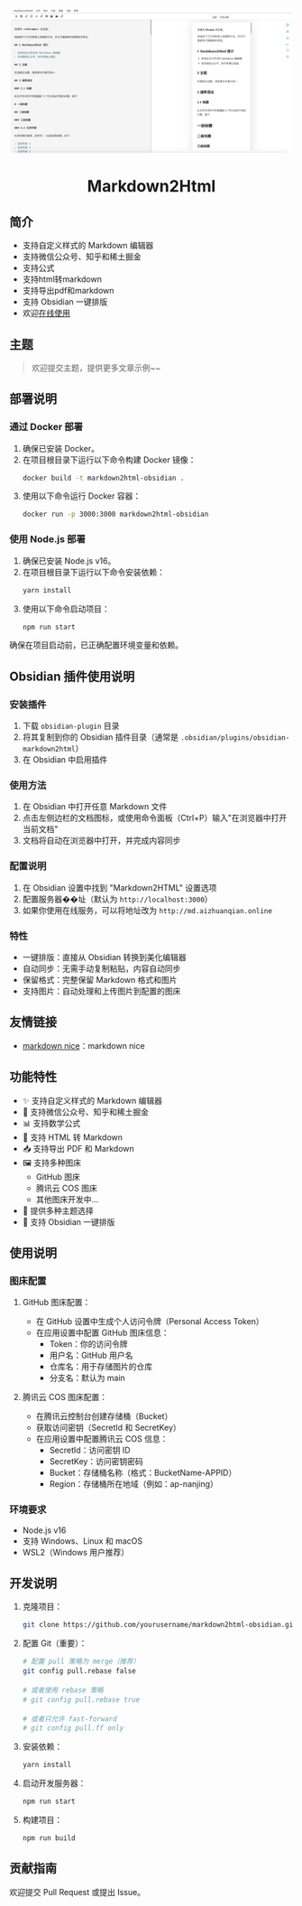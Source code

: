 <div align="center">
<a href="http://md.aizhuanqian.online">
<img width="500" src="./screenshot.png"/>
</a>
</div>
<h1 align="center">Markdown2Html</h1>

## 简介

- 支持自定义样式的 Markdown 编辑器
- 支持微信公众号、知乎和稀土掘金
- 支持公式
- 支持html转markdown
- 支持导出pdf和markdown
- 支持 Obsidian 一键排版
- 欢迎[在线使用](http://md.aizhuanqian.online/)

## 主题

> 欢迎提交主题，提供更多文章示例~~

## 部署说明

### 通过 Docker 部署

1. 确保已安装 Docker。
2. 在项目根目录下运行以下命令构建 Docker 镜像：
   ```bash
   docker build -t markdown2html-obsidian .
   ```
3. 使用以下命令运行 Docker 容器：
   ```bash
   docker run -p 3000:3000 markdown2html-obsidian
   ```

### 使用 Node.js 部署

1. 确保已安装 Node.js v16。
2. 在项目根目录下运行以下命令安装依赖：
   ```bash
   yarn install
   ```
3. 使用以下命令启动项目：
   ```bash
   npm run start
   ```

确保在项目启动前，已正确配置环境变量和依赖。

## Obsidian 插件使用说明

### 安装插件

1. 下载 `obsidian-plugin` 目录
2. 将其复制到你的 Obsidian 插件目录（通常是 `.obsidian/plugins/obsidian-markdown2html`）
3. 在 Obsidian 中启用插件

### 使用方法

1. 在 Obsidian 中打开任意 Markdown 文件
2. 点击左侧边栏的文档图标，或使用命令面板（Ctrl+P）输入"在浏览器中打开当前文档"
3. 文档将自动在浏览器中打开，并完成内容同步

### 配置说明

1. 在 Obsidian 设置中找到 "Markdown2HTML" 设置选项
2. 配置服务器��址（默认为 `http://localhost:3000`）
3. 如果你使用在线服务，可以将地址改为 `http://md.aizhuanqian.online`

### 特性

- 一键排版：直接从 Obsidian 转换到美化编辑器
- 自动同步：无需手动复制粘贴，内容自动同步
- 保留格式：完整保留 Markdown 格式和图片
- 支持图片：自动处理和上传图片到配置的图床

## 友情链接

- [markdown nice](https://mdnice.com/)：markdown nice

## 功能特性

- ✨ 支持自定义样式的 Markdown 编辑器
- 📱 支持微信公众号、知乎和稀土掘金
- 📊 支持数学公式
- 🔄 支持 HTML 转 Markdown
- 📥 支持导出 PDF 和 Markdown
- 🖼️ 支持多种图床
  - GitHub 图床
  - 腾讯云 COS 图床
  - 其他图床开发中...
- 🌈 提供多种主题选择
- 🔗 支持 Obsidian 一键排版

## 使用说明

### 图床配置

1. GitHub 图床配置：
   - 在 GitHub 设置中生成个人访问令牌（Personal Access Token）
   - 在应用设置中配置 GitHub 图床信息：
     - Token：你的访问令牌
     - 用户名：GitHub 用户名
     - 仓库名：用于存储图片的仓库
     - 分支名：默认为 main

2. 腾讯云 COS 图床配置：
   - 在腾讯云控制台创建存储桶（Bucket）
   - 获取访问密钥（SecretId 和 SecretKey）
   - 在应用设置中配置腾讯云 COS 信息：
     - SecretId：访问密钥 ID
     - SecretKey：访问密钥密码
     - Bucket：存储桶名称（格式：BucketName-APPID）
     - Region：存储桶所在地域（例如：ap-nanjing）

### 环境要求

- Node.js v16
- 支持 Windows、Linux 和 macOS
- WSL2（Windows 用户推荐）

## 开发说明

1. 克隆项目：
   ```bash
   git clone https://github.com/yourusername/markdown2html-obsidian.git
   ```

2. 配置 Git（重要）：
   ```bash
   # 配置 pull 策略为 merge（推荐）
   git config pull.rebase false
   
   # 或者使用 rebase 策略
   # git config pull.rebase true
   
   # 或者只允许 fast-forward
   # git config pull.ff only
   ```

3. 安装依赖：
   ```bash
   yarn install
   ```

4. 启动开发服务器：
   ```bash
   npm run start
   ```

5. 构建项目：
   ```bash
   npm run build
   ```

## 贡献指南

欢迎提交 Pull Request 或提出 Issue。
